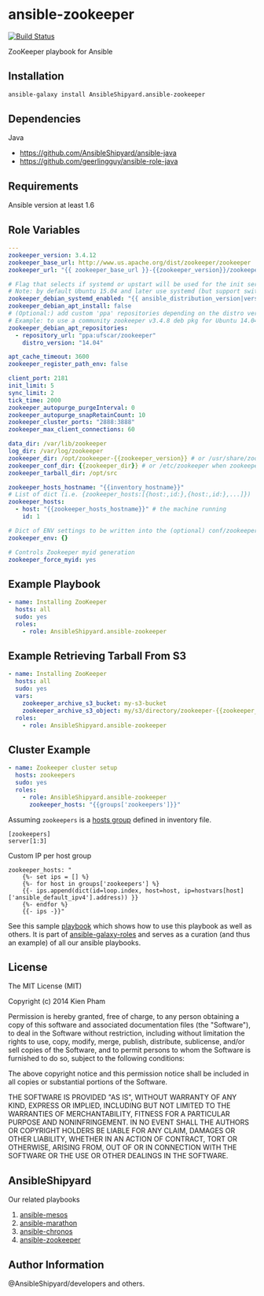 ansible-zookeeper
=================

[![Build Status](https://travis-ci.org/AnsibleShipyard/ansible-zookeeper.svg?branch=master)](https://travis-ci.org/AnsibleShipyard/ansible-zookeeper)

ZooKeeper playbook for Ansible

Installation
-----------

```bash
ansible-galaxy install AnsibleShipyard.ansible-zookeeper
```

Dependencies
------------

Java

 - https://github.com/AnsibleShipyard/ansible-java
 - https://github.com/geerlingguy/ansible-role-java

Requirements
------------

Ansible version at least 1.6

Role Variables
--------------

```yaml
---
zookeeper_version: 3.4.12
zookeeper_base_url: http://www.us.apache.org/dist/zookeeper/zookeeper
zookeeper_url: "{{ zookeeper_base_url }}-{{zookeeper_version}}/zookeeper-{{zookeeper_version}}.tar.gz"

# Flag that selects if systemd or upstart will be used for the init service:
# Note: by default Ubuntu 15.04 and later use systemd (but support switch to upstart)
zookeeper_debian_systemd_enabled: "{{ ansible_distribution_version|version_compare(15.04, '>=') }}"
zookeeper_debian_apt_install: false
# (Optional:) add custom 'ppa' repositories depending on the distro version (only with debian_apt_install=true)
# Example: to use a community zookeeper v3.4.8 deb pkg for Ubuntu 14.04 (where latest official is v3.4.5)
zookeeper_debian_apt_repositories:
  - repository_url: "ppa:ufscar/zookeeper"
    distro_version: "14.04"

apt_cache_timeout: 3600
zookeeper_register_path_env: false

client_port: 2181
init_limit: 5
sync_limit: 2
tick_time: 2000
zookeeper_autopurge_purgeInterval: 0
zookeeper_autopurge_snapRetainCount: 10
zookeeper_cluster_ports: "2888:3888"
zookeeper_max_client_connections: 60

data_dir: /var/lib/zookeeper
log_dir: /var/log/zookeeper
zookeeper_dir: /opt/zookeeper-{{zookeeper_version}} # or /usr/share/zookeeper when zookeeper_debian_apt_install is true
zookeeper_conf_dir: {{zookeeper_dir}} # or /etc/zookeeper when zookeeper_debian_apt_install is true
zookeeper_tarball_dir: /opt/src

zookeeper_hosts_hostname: "{{inventory_hostname}}"
# List of dict (i.e. {zookeeper_hosts:[{host:,id:},{host:,id:},...]})
zookeeper_hosts:
  - host: "{{zookeeper_hosts_hostname}}" # the machine running
    id: 1

# Dict of ENV settings to be written into the (optional) conf/zookeeper-env.sh
zookeeper_env: {}

# Controls Zookeeper myid generation
zookeeper_force_myid: yes
```

Example Playbook
----------------

```yaml
- name: Installing ZooKeeper
  hosts: all
  sudo: yes
  roles:
    - role: AnsibleShipyard.ansible-zookeeper
```

Example Retrieving Tarball From S3
----------------------------------

```yaml
- name: Installing ZooKeeper
  hosts: all
  sudo: yes
  vars:
    zookeeper_archive_s3_bucket: my-s3-bucket
    zookeeper_archive_s3_object: my/s3/directory/zookeeper-{{zookeeper_version}}.tar.gz
  roles:
    - role: AnsibleShipyard.ansible-zookeeper
```

Cluster Example
----------------

```yaml
- name: Zookeeper cluster setup
  hosts: zookeepers
  sudo: yes
  roles:
    - role: AnsibleShipyard.ansible-zookeeper
      zookeeper_hosts: "{{groups['zookeepers']}}"
```

Assuming ```zookeepers``` is a [hosts group](http://docs.ansible.com/ansible/intro_inventory.html#group-variables) defined in inventory file.

```inventory
[zookeepers]
server[1:3]
```

Custom IP per host group

```
zookeeper_hosts: "
    {%- set ips = [] %}
    {%- for host in groups['zookeepers'] %}
    {{- ips.append(dict(id=loop.index, host=host, ip=hostvars[host]['ansible_default_ipv4'].address)) }}
    {%- endfor %}
    {{- ips -}}"
```

See this sample [playbook](https://github.com/AnsibleShipyard/ansible-galaxy-roles/blob/master/playbook.yml)
which shows how to use this playbook as well as others. It is part of [ansible-galaxy-roles](https://github.com/AnsibleShipyard/ansible-galaxy-roles) and
serves as a curation (and thus an example) of all our ansible playbooks.

License
-------

The MIT License (MIT)

Copyright (c) 2014 Kien Pham

Permission is hereby granted, free of charge, to any person obtaining a copy
of this software and associated documentation files (the "Software"), to deal
in the Software without restriction, including without limitation the rights
to use, copy, modify, merge, publish, distribute, sublicense, and/or sell
copies of the Software, and to permit persons to whom the Software is
furnished to do so, subject to the following conditions:

The above copyright notice and this permission notice shall be included in all
copies or substantial portions of the Software.

THE SOFTWARE IS PROVIDED "AS IS", WITHOUT WARRANTY OF ANY KIND, EXPRESS OR
IMPLIED, INCLUDING BUT NOT LIMITED TO THE WARRANTIES OF MERCHANTABILITY,
FITNESS FOR A PARTICULAR PURPOSE AND NONINFRINGEMENT. IN NO EVENT SHALL THE
AUTHORS OR COPYRIGHT HOLDERS BE LIABLE FOR ANY CLAIM, DAMAGES OR OTHER
LIABILITY, WHETHER IN AN ACTION OF CONTRACT, TORT OR OTHERWISE, ARISING FROM,
OUT OF OR IN CONNECTION WITH THE SOFTWARE OR THE USE OR OTHER DEALINGS IN THE
SOFTWARE.


AnsibleShipyard
-------

Our related playbooks

1. [ansible-mesos](https://github.com/AnsibleShipyard/ansible-mesos)
1. [ansible-marathon](https://github.com/AnsibleShipyard/ansible-marathon)
1. [ansible-chronos](https://github.com/AnsibleShipyard/ansible-chronos)
1. [ansible-zookeeper](https://github.com/AnsibleShipyard/ansible-zookeeper)

Author Information
------------------

@AnsibleShipyard/developers and others.
